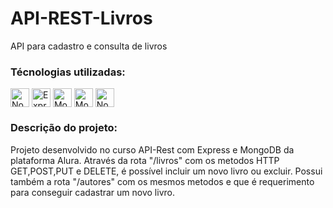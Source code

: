 # API-REST-Livros

API para cadastro e consulta de livros

### Técnologias utilizadas:

<div>
    <img align="center" alt="Nodejs" height="30"  src="https://cdn.jsdelivr.net/gh/devicons/devicon/icons/nodejs/nodejs-original.svg">
    <img align="center" alt="Express" height="30" src="https://cdn.jsdelivr.net/gh/devicons/devicon/icons/express/xpress-original-wordmark.svg">
    <img align="center" alt="MongoDB" height="30" src="https://cdn.jsdelivr.net/gh/devicons/devicon/icons/mongodb/mongodb-original-wordmark.svg">
    <img align="center" alt="Mongoose" height="30" src="https://www.pngfind.com/pngs/m/430-4309574_mongoose-js-logo-hd-png-download.png">
    <img align="center" alt="Nodemon" height="30" src="https://user-images.githubusercontent.com/13700/35731649-652807e8-080e-11e8-88fd-1b2f6d553b2d.png">
          
</div>

### Descrição do projeto:

Projeto desenvolvido no curso API-Rest com Express e MongoDB da plataforma Alura. Através da rota "/livros" com os metodos HTTP GET,POST,PUT e DELETE, é possível incluir um novo livro ou excluir. Possui também a rota "/autores" com os mesmos metodos e que é requerimento para conseguir cadastrar um novo livro.

